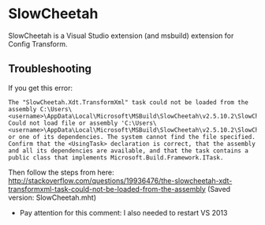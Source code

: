 SlowCheetah
===========

SlowCheetah is a Visual Studio extension (and msbuild) extension for Config Transform.

Troubleshooting
---------------

If you get this error:

	The "SlowCheetah.Xdt.TransformXml" task could not be loaded from the assembly C:\Users\<username>\AppData\Local\Microsoft\MSBuild\SlowCheetah\v2.5.10.2\SlowCheetah.Xdt.dll. Could not load file or assembly 'C:\Users\<username>\AppData\Local\Microsoft\MSBuild\SlowCheetah\v2.5.10.2\SlowCheetah.Xdt.dll' or one of its dependencies. The system cannot find the file specified. Confirm that the <UsingTask> declaration is correct, that the assembly and all its dependencies are available, and that the task contains a public class that implements Microsoft.Build.Framework.ITask.

Then follow the steps from here:
http://stackoverflow.com/questions/19936476/the-slowcheetah-xdt-transformxml-task-could-not-be-loaded-from-the-assembly
(Saved version: SlowCheetah.mht)
+ Pay attention for this comment: I also needed to restart VS 2013